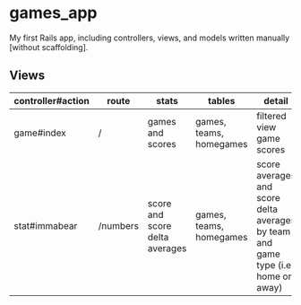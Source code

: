 # games_app
My first Rails app, including controllers, views, and models written manually [without scaffolding].

## Views

controller#action | route | stats | tables | detail 
----------------- | ----- | ----- | ------ | ------
game#index | / | games and scores | games, teams, homegames | filtered view game scores
stat#immabear | /numbers | score and score delta averages | games, teams, homegames | score averages and score delta averages by team and game type (i.e. home or away)
